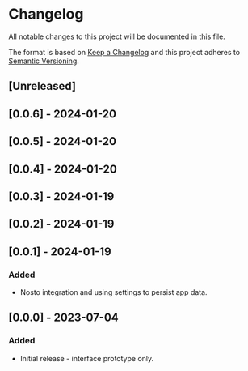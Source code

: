 # Changelog

All notable changes to this project will be documented in this file.

The format is based on [Keep a Changelog](http://keepachangelog.com/en/1.0.0/)
and this project adheres to [Semantic Versioning](http://semver.org/spec/v2.0.0.html).

## [Unreleased]

## [0.0.6] - 2024-01-20

## [0.0.5] - 2024-01-20

## [0.0.4] - 2024-01-20

## [0.0.3] - 2024-01-19

## [0.0.2] - 2024-01-19

## [0.0.1] - 2024-01-19

### Added

- Nosto integration and using settings to persist app data.

## [0.0.0] - 2023-07-04

### Added

- Initial release - interface prototype only.
